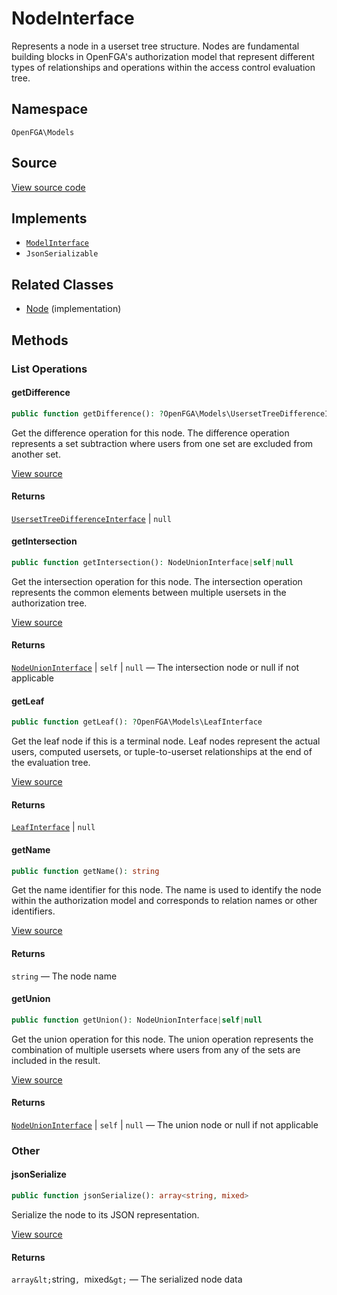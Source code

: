 # NodeInterface

Represents a node in a userset tree structure. Nodes are fundamental building blocks in OpenFGA&#039;s authorization model that represent different types of relationships and operations within the access control evaluation tree.

## Namespace
`OpenFGA\Models`

## Source
[View source code](https://github.com/evansims/openfga-php/blob/main/src/Models/NodeInterface.php)

## Implements
* [`ModelInterface`](ModelInterface.md)
* `JsonSerializable`

## Related Classes
* [Node](Models/Node.md) (implementation)



## Methods

                                                                                                
### List Operations
#### getDifference


```php
public function getDifference(): ?OpenFGA\Models\UsersetTreeDifferenceInterface
```

Get the difference operation for this node. The difference operation represents a set subtraction where users from one set are excluded from another set.

[View source](https://github.com/evansims/openfga-php/blob/main/src/Models/NodeInterface.php#L26)


#### Returns
[`UsersetTreeDifferenceInterface`](UsersetTreeDifferenceInterface.md) &#124; `null`
#### getIntersection


```php
public function getIntersection(): NodeUnionInterface|self|null
```

Get the intersection operation for this node. The intersection operation represents the common elements between multiple usersets in the authorization tree.

[View source](https://github.com/evansims/openfga-php/blob/main/src/Models/NodeInterface.php#L36)


#### Returns
[`NodeUnionInterface`](NodeUnionInterface.md) &#124; `self` &#124; `null` — The intersection node or null if not applicable
#### getLeaf


```php
public function getLeaf(): ?OpenFGA\Models\LeafInterface
```

Get the leaf node if this is a terminal node. Leaf nodes represent the actual users, computed usersets, or tuple-to-userset relationships at the end of the evaluation tree.

[View source](https://github.com/evansims/openfga-php/blob/main/src/Models/NodeInterface.php#L46)


#### Returns
[`LeafInterface`](LeafInterface.md) &#124; `null`
#### getName


```php
public function getName(): string
```

Get the name identifier for this node. The name is used to identify the node within the authorization model and corresponds to relation names or other identifiers.

[View source](https://github.com/evansims/openfga-php/blob/main/src/Models/NodeInterface.php#L56)


#### Returns
`string` — The node name
#### getUnion


```php
public function getUnion(): NodeUnionInterface|self|null
```

Get the union operation for this node. The union operation represents the combination of multiple usersets where users from any of the sets are included in the result.

[View source](https://github.com/evansims/openfga-php/blob/main/src/Models/NodeInterface.php#L66)


#### Returns
[`NodeUnionInterface`](NodeUnionInterface.md) &#124; `self` &#124; `null` — The union node or null if not applicable
### Other
#### jsonSerialize


```php
public function jsonSerialize(): array<string, mixed>
```

Serialize the node to its JSON representation.

[View source](https://github.com/evansims/openfga-php/blob/main/src/Models/NodeInterface.php#L74)


#### Returns
`array&lt;`string`, `mixed`&gt;` — The serialized node data
